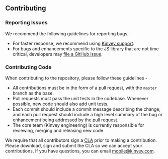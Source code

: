 ## Contributing

### Reporting Issues

We recommend the following guidelines for reporting bugs -

- For faster response, we recommend using [Kinvey support](https://support.kinvey.com/support/home).
- For bugs and enhancements specific to the JS library that are not time critical, developers may [file a GitHub issue](https://github.com/Kinvey/javascript-sdk-core/issues).

### Contributing Code

When contributing to the repository, please follow these guidelines -

- All contributions must be in the form of a pull request, with the `master` branch as the base.
- Pull requests must pass the unit tests in the codebase. Whenever possible, new code should also add unit tests.
- Each commit should include a commit message describing the change; and each pull request should include a high level summary of the bug or enhancement being addressed by the pull request.
- The core team (Kinvey engineering) is currently responsible for reviewing, merging and releasing new code.

We require that all contributors sign a [CLA](https://docs.google.com/document/d/1_PqkVpqgCL7psLuGCzZ6_OHbOS567E1JZ1hNMpfvZ-M/edit?usp=sharing) prior to making a contribution. Please download, sign and submit the CLA so we can accept your contributions. If you have questions, you can email mobile@kinvey.com.
